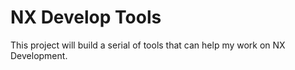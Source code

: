 # NX Develop Tools

This project will build a serial of tools that can help my work on NX Development.

